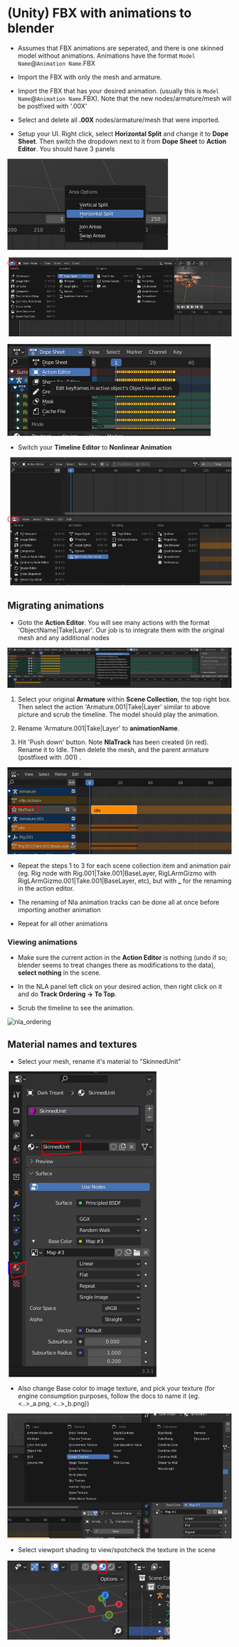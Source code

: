 
# (Unity) FBX with animations to blender

- Assumes that FBX animations are seperated, and there is one skinned model without animations. Animations have the format `Model Name`@`Animation Name`.FBX

- Import the FBX with only the mesh and armature. 

- Import the FBX that has your desired animation. (usually this is `Model Name`@`Animation Name`.FBX). Note that the new nodes/armature/mesh will be postfixed with '.00X'

- Select and delete all **.00X** nodes/armature/mesh that were imported.

- Setup your UI. Right click, select **Horizontal Split** and change it to **Dope Sheet**. Then switch the dropdown next to it from **Dope Sheet** to **Action Editor**. You should have 3 panels

![](hsplit.PNG)

![](ds.PNG)

![](actioneditor.PNG)

- Switch your **Timeline Editor** to **Nonlinear Animation**

![](nla.PNG)

## Migrating animations

- Goto the **Action Editor**. You will see many actions with the format 'ObjectName|Take|Layer'. Our job is to integrate them with the original mesh and any additional nodes

![](listofactions.PNG)

1. Select your original **Armature** within **Scene Collection**, the top right box. Then select the action 'Armature.001|Take|Layer' similar to above picture and scrub the timeline. The model should play the animation.

2. Rename 'Armature.001|Take|Layer' to **animationName**. 

3. Hit 'Push down' button. Note **NlaTrack** has been created (in red). Rename it to Idle. Then delete the mesh, and the parent armature (postfixed with .001) .

![](rename.PNG)

- Repeat the steps 1 to 3 for each scene collection item and animation pair (eg. Rig node with Rig.001|Take.001|BaseLayer, RigLArmGizmo with RigLArmGizmo.001|Take.001|BaseLayer, etc), but with **_<animationname>** for the renaming in the action editor.

- The renaming of Nla animation tracks can be done all at once before importing another animation

- Repeat for all other animations

### Viewing animations

- Make sure the current action in the **Action Editor** is nothing (undo if so; blender seems to treat changes there as modifications to the data), **select nothing** in the scene.

- In the NLA panel left click on your desired action, then right click on it and do **Track Ordering -> To Top**.

- Scrub the timeline to see the animation.

![nla_ordering](https://github.com/user-attachments/assets/aef54178-60f7-4269-bbbd-20b66e845601)


## Material names and textures

- Select your mesh, rename it's material to "SkinnedUnit"

![](materialname.PNG)

- Also change Base color to image texture, and pick your texture (for engine consumption purposes, follow the docs to name it (eg. <..>_a.png, <..>_b.png))

![](imagetexture.PNG)

- Select viewport shading to view/spotcheck the texture in the scene 

![](view_texture.PNG)

